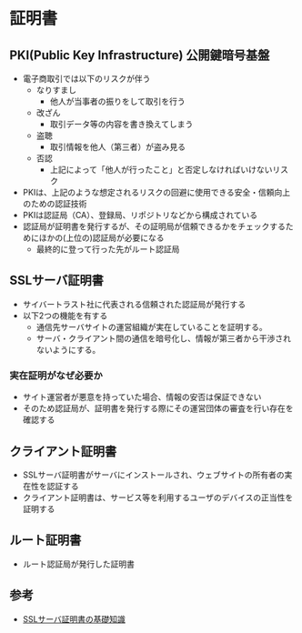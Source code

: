 証明書
===

## PKI(Public Key Infrastructure) 公開鍵暗号基盤
- 電子商取引では以下のリスクが伴う
  - なりすまし
    - 他人が当事者の振りをして取引を行う
  - 改ざん
    - 取引データ等の内容を書き換えてしまう
  - 盗聴
    - 取引情報を他人（第三者）が盗み見る
  - 否認
    - 上記によって「他人が行ったこと」と否定しなければいけないリスク
- PKIは、上記のような想定されるリスクの回避に使用できる安全・信頼向上のための認証技術
- PKIは認証局（CA）、登録局、リポジトリなどから構成されている
- 認証局が証明書を発行するが、その証明局が信頼できるかをチェックするためにほかの(上位の)認証局が必要になる
  - 最終的に登って行った先がルート認証局

## SSLサーバ証明書
- サイバートラスト社に代表される信頼された認証局が発行する
- 以下2つの機能を有する
  - 通信先サーバサイトの運営組織が実在していることを証明する。
  - サーバ・クライアント間の通信を暗号化し、情報が第三者から干渉されないようにする。

### 実在証明がなぜ必要か
- サイト運営者が悪意を持っていた場合、情報の安否は保証できない
- そのため認証局が、証明書を発行する際にその運営団体の審査を行い存在を確認する

## クライアント証明書
- SSLサーバ証明書がサーバにインストールされ、ウェブサイトの所有者の実在性を認証する
- クライアント証明書は、サービス等を利用するユーザのデバイスの正当性を証明する

## ルート証明書
- ルート認証局が発行した証明書

## 参考
- [SSLサーバ証明書の基礎知識](https://www.cybertrust.ne.jp/sureserver/basics/ssl1.html)